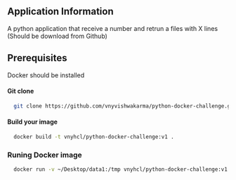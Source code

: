 
## Application Information

A python application that receive a number and retrun a files with X lines (Should be download from Github)

## Prerequisites

Docker should be installed 

#### Git clone

```bash
  git clone https://github.com/vnyvishwakarma/python-docker-challenge.git
```

#### Build your image

```bash
  docker build -t vnyhcl/python-docker-challenge:v1 .
```

### Runing Docker image

```bash
  docker run -v ~/Desktop/data1:/tmp vnyhcl/python-docker-challenge:v1 -n 2
```

